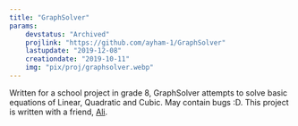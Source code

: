 ```yaml
---
title: "GraphSolver"
params:
    devstatus: "Archived"
    projlink: "https://github.com/ayham-1/GraphSolver"
    lastupdate: "2019-12-08"
    creationdate: "2019-10-11"
    img: "pix/proj/graphsolver.webp"
---
```


Written for a school project in grade 8, GraphSolver attempts to solve basic equations of Linear, Quadratic and Cubic. May contain bugs :D. This project is written with a friend, [Ali](https://github.com/AliAlboainin96).
